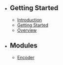- ## Getting Started
    - [Introduction](/{{route}}/{{version}}/introduction)
    - [Getting Started](/{{route}}/{{version}}/getting-started)
    - [Overview](/{{route}}/{{version}}/overview)
- ## Modules
    - [Encoder](/{{route}}/{{version}}/modules/encoder)
